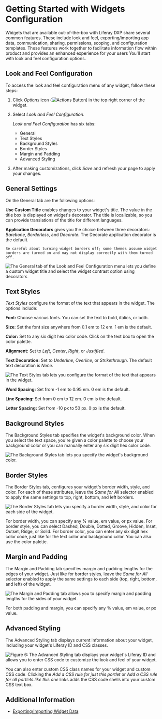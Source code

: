 # Getting Started with Widgets Configuration

Widgets that are available out-of-the-box with Liferay DXP share several common features. These include look and feel, exporting/importing app data, communication, sharing, permissions, scoping, and configuration templates. These features work together to facilitate information flow within product and provides an enhanced experience for your users You'll start with look and feel configuration options.

## Look and Feel Configuration

To access the look and feel configuration menu of any widget, follow these steps:

1.  Click *Options* icon (![Actions Button](../../../../images/icon-actions.png)) in the top right corner of the widget.

1.  Select *Look and Feel Configuration*.

    *Look and Feel Configuration* has six tabs:
    - General
    - Text Styles
    - Background Styles
    - Border Styles
    - Margin and Padding
    - Advanced Styling

1. After making customizations, click *Save* and refresh your page to apply your changes.

## General Settings

On the General tab are the following options:

**Use Custom Title** enables changes to your widget's title. The value in the title box is displayed on widget's decorator. The title is localizable, so you can provide translations of the title for different languages.

**Application Decorators** gives you the choice between three decorators: *Barebone*, *Borderless*, and *Decorate*. The Decorate application decorator is the default.

```{important}
Be careful about turning widget borders off; some themes assume widget borders are turned on and may not display correctly with them turned off.
```
![The General tab of the Look and Feel Configuration menu lets you define a custom widget title and select the widget contrast option using decorators.](./configuring-the-look-and-feel/images/01.png)

## Text Styles

*Text Styles* configure the format of the text that appears in the widget. The options include:

**Font:** Choose various fonts. You can set the text to bold, italics, or both.

**Size:** Set the font size anywhere from 0.1 em to 12 em. 1 em is the default.

**Color:** Set to any six digit hex color code. Click on the text box to open the color palette.

**Alignment:** Set to *Left*, *Center*, *Right*, or *Justified*.

**Text Decoration:** Set to *Underline*, *Overline*, or *Strikethrough*. The default text decoration is *None*.

![The Text Styles tab lets you configure the format of the text that appears in the widget.](./configuring-the-look-and-feel/images/02.png)

**Word Spacing:** Set from -1 em to 0.95 em. 0 em is the default.

**Line Spacing:** Set from 0 em to 12 em. 0 em is the default.

**Letter Spacing:** Set from -10 px to 50 px. 0 px is the default.

## Background Styles

The Background Styles tab specifies the widget's background color. When you select the text space, you're given a color palette to choose your background color or you can manually enter any six digit hex color code.

![The Background Styles tab lets you specify the widget's background color.](./configuring-the-look-and-feel/images/03.png)

## Border Styles

The Border Styles tab, configures your widget's border width, style, and color. For each of these attributes, leave the *Same for All* selector enabled to apply the same settings to top, right, bottom, and left borders.

![The Border Styles tab lets you specify a border width, style, and color for each side of the widget.](./configuring-the-look-and-feel/images/04.png)

For border width, you can specify any % value, em value, or px value. For border style, you can select Dashed, Double, Dotted, Groove, Hidden, Inset, Outset, Ridge, or Solid. For border color, you can enter any six digit hex color code, just like for the text color and background color. You can also use the color palette.

## Margin and Padding

The Margin and Padding tab specifies margin and padding lengths for the edges of your widget. Just like for border styles, leave the *Same for All* selector enabled to apply the same settings to each side (top, right, bottom, and left) of the widget.

![The Margin and Padding tab allows you to specify margin and padding lengths for the sides of your widget.](./configuring-the-look-and-feel/images/05.png)

For both padding and margin, you can specify any % value, em value, or px value.

## Advanced Styling

The Advanced Styling tab displays current information about your widget, including your widget's Liferay ID and CSS classes.

![Figure 6: The Advanced Styling tab displays your widget's Liferay ID and allows you to enter CSS code to customize the look and feel of your widget.](./configuring-the-look-and-feel/images/06.png)

You can also enter custom CSS class names for your widget and custom CSS code. Clicking the *Add a CSS rule for just this portlet* or *Add a CSS rule for all portlets like this one* links adds the CSS code shells into your custom CSS text box.

## Additional Information

- [Exporting/Importing Widget Data](./exporting-importing-widget-data.md)
